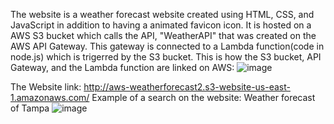 The website is a weather forecast website created using HTML, CSS, and JavaScript in addition to having a animated favicon icon. It is hosted on a AWS S3 bucket which calls the API, "WeatherAPI" that was created on the AWS API Gateway. This gateway is connected to a Lambda function(code in node.js) which is trigerred by the S3 bucket. 
This is how the S3 bucket, API Gateway, and the Lambda function are linked on AWS:
![image](https://github.com/VentingElm/AWS-WebsiteHosting/assets/105898424/4c4ba03e-fb10-497f-900a-41415f939674)



The Website link: http://aws-weatherforecast2.s3-website-us-east-1.amazonaws.com/
Example of a search on the website:
Weather forecast of Tampa
![image](https://github.com/VentingElm/AWS-WebsiteHosting/assets/105898424/fb803d4a-840a-42e3-bccd-1e0dc885ab14)



